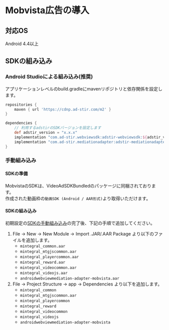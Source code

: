 # Mobvista広告の導入

## 対応OS

Android 4.4以上

## SDKの組み込み

### Android Studioによる組み込み(推奨)
アプリケーションレベルのbuild.gradleにmavenリポジトリと依存関係を設定します。

```groovy hl_lines="5 10"
repositories {
    maven { url 'https://cdnp.ad-stir.com/m2' }
}

dependencies {
    // 利用するadstirのSDKバージョンを設定します
    def adstir_version = "x.x.x" 
    implementation "com.ad-stir.webviewsdk:adstir-webviewsdk:${adstir_version}"
    implementation "com.ad-stir.mediationadapter:adstir-mediationadapter-mobvista:${adstir_version}"
}
```

### 手動組み込み
#### SDKの準備
MobvistaのSDKは、VideoAdSDKBundledのパッケージに同梱されております。  
作成された動画枠の`動画SDK (Android / AAR形式)`より取得いただけます。

#### SDKの組み込み
初期設定の[SDKの手動組み込み](../init/manual_integration.md)の完了後、下記の手順で追加してください。

1. File -> New -> New Module -> Import .JAR/.AAR Package より以下のファイルを追加します。
    * `mintegral_common.aar`
    * `mintegral_mtgjscommon.aar`
    * `mintegral_playercommon.aar`
    * `mintegral_reward.aar`
    * `mintegral_videocommon.aar`
    * `mintegral_videojs.aar`
    * `androidwebviewmediation-adapter-mobvista.aar`
1. File -> Project Structure -> app -> Dependencies より以下を追加します。
    * `mintegral_common`
    * `mintegral_mtgjscommon.aar`
    * `mintegral_playercommon`
    * `mintegral_reward`
    * `mintegral_videocommon`
    * `mintegral_videojs`
    * `androidwebviewmediation-adapter-mobvista`
